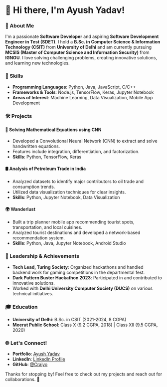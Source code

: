 # 👋 Hi there, I'm Ayush Yadav!

### 🌟 About Me
I'm a passionate **Software Developer** and aspiring **Software Development Engineer in Test (SDET)**. I hold a **B.Sc. in Computer Science & Information Technology (CSIT)** from **University of Delhi** and am currently pursuing **MCSIS (Master of Computer Science and Information Security)** from **IGNOU**. I love solving challenging problems, creating innovative solutions, and learning new technologies.

### 🚀 Skills
- **Programming Languages**: Python, Java, JavaScript, C/C++
- **Frameworks & Tools**: Node.js, TensorFlow, Keras, Jupyter Notebook
- **Areas of Interest**: Machine Learning, Data Visualization, Mobile App Development

### 🛠️ Projects
#### 🧮 **Solving Mathematical Equations using CNN**
- Developed a Convolutional Neural Network (CNN) to extract and solve handwritten equations.
- Features include integration, differentiation, and factorization.
- **Skills**: Python, TensorFlow, Keras

#### 🛢️ **Analysis of Petroleum Trade in India**
- Analyzed datasets to identify major contributors to oil trade and consumption trends.
- Utilized data visualization techniques for clear insights.
- **Skills**: Python, Jupyter Notebook, Data Visualization

#### 🌍 **Wanderlust**
- Built a trip planner mobile app recommending tourist spots, transportation, and local cuisines.
- Analyzed tourist destinations and developed a network-based recommendation system.
- **Skills**: Python, Java, Jupyter Notebook, Android Studio

### 🌟 Leadership & Achievements
- **Tech Lead, Turing Society**: Organized hackathons and handled backend work for gaming competitions in the departmental fest.
- **Dark Pattern Buster Hackathon 2023**: Participated in and contributed to innovative solutions.
- Worked with **Delhi University Computer Society (DUCS)** on various technical initiatives.

### 🎓 Education
- **University of Delhi**: B.Sc. in CSIT (2021-2024, 8 CGPA)
- **Meerut Public School**: Class X (9.2 CGPA, 2018) | Class XII (9.5 CGPA, 2020)

### 🌐 Let's Connect!
- **Portfolio**: [Ayush Yadav](https://links.cuvette.tech/student/66001412ada3a7532279f1f5)
- **LinkedIn**: [LinkedIn Profile](www.linkedin.com/in/ayush-yadav-a69490144)
- **GitHub**: [@Craiyo](https://github.com/Craiyo)

Thanks for stopping by! Feel free to check out my projects and reach out for collaborations. 🚀
